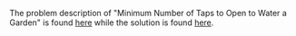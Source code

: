 The problem description of "Minimum Number of Taps to Open to Water a Garden" is found [here](https://leetcode.com/problems/minimum-number-of-taps-to-open-to-water-a-garden/description/) while the solution is found [here](https://github.com/aurimas13/Solutions-To-Problems/blob/main/LeetCode/Python%20Solutions/Minimum%20Number%20of%20Taps%20to%20Open%20to%20Water%20a%20Garden/minimum.py).
